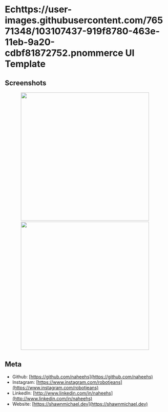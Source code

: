 # Echttps://user-images.githubusercontent.com/76571348/103107437-919f8780-463e-11eb-9a20-cdbf81872752.pnommerce UI Template

## Screenshots

<p align="center">
    <img src="https://user-images.githubusercontent.com/76571348/103107437-919f8780-463e-11eb-9a20-cdbf81872752.png" width="400">&nbsp;
    <img src="https://user-images.githubusercontent.com/76571348/103107439-95330e80-463e-11eb-9478-748644ed728a.png" width="400">&nbsp;
</p>

## Meta

- Github: [https://github.com/naheehs](https://github.com/naheehs)
- Instagram: [https://www.instagram.com/robotjeans](https://www.instagram.com/robotjeans)
- LinkedIn: [http://www.linkedin.com/in/naheehs](http://www.linkedin.com/in/naheehs)
- Website: [https://shawnmichael.dev](https://shawnmichael.dev)
